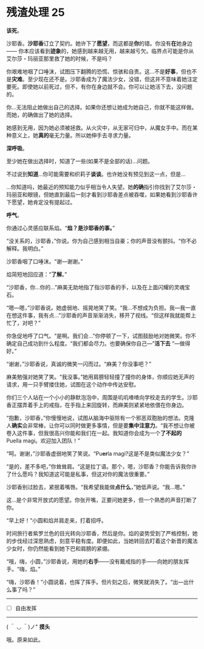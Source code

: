 # 残渣处理 25

**该死**。

沙耶香。**沙耶香**订立了契约。她许下了**愿望**，而这都是**你**的错。你没有**在**她身边 —— 你本应该看到**迹象**的，她感到越来越无用，越来越亏欠。临界点可能是你从艾尔莎・玛丽亚那里救了她的时候，不是吗？

你艰难地咽了口唾沫，试图压下翻腾的恐慌、惊骇和自责。这...不是**好事**，但也不是**灾难**。至少现在还不是。沙耶香成为了魔法少女，没错，但这并不意味着她注定要死。即使她以前死过，但不，有你在身边就不会。你可以让她活下去，没问题的。

你...无法阻止她做出自己的选择。如果你还想让她成为她自己，你就不能这样做。而她，的确做出了她的选择。

她感到无用，因为她必须被拯救。从火灾中，从无家可归中，从魔女手中。而在某种意义上，她**真的**毫无力量。所以她伸手去寻求力量。

**深呼吸**。

至少她在做出选择时，知道了一些(如果不是全部的话)...问题。

不过说到**知道**...你可能需要和织莉子**谈谈**。也许她没有预见到这一点，但是...

...你知道吗，她最近的预知能力似乎相当令人失望。她**的确**指引你找到了艾尔莎・玛丽亚和眼镜，但她直到最后一刻才看到沙耶香差点被吞噬，如果她看到沙耶香许下愿望，她肯定没有提起过。

**呼气**。

你通过心灵感应联系焰。“**焰？是沙耶香的事。**”

“没关系的，沙耶香，”你说。你为自己感到相当自豪；你的声音没有颤抖。“你不必解释。我明白。”

沙耶香咽了口唾沫。“谢—谢谢。”

焰简短地回应道：“**了解**。”

“沙耶香，你...你的...”麻美无助地指了指沙耶香的手，以及在上面闪耀的灵魂宝石。

“嗯—嗯，”沙耶香说。她虚弱地、摇晃地笑了笑。“我...不想成为负担。我—我一直在想这件事，我有点...”沙耶香的声音渐渐消失，移开了视线。“但这样我就能帮上忙了，对吧？”

你急促地呼了口气。“是啊。我们会...”你停顿了一下，试图鼓励地对她微笑。你不确定自己成功到什么程度。“我们都会尽力。也要确保你自己—”**活下去** “—做得好。”

“谢谢，”沙耶香说，真诚的微笑一闪而过。“麻美？你没事吧？”

麻美勉强对她笑了笑。“我没事。”她用肩膀轻轻撞了撞你的身体，你顺应她无声的请求，用一只手臂搂住她，试图在这个动作中传达安慰。

你们三个人站在一个小小的静默泡泡中，周围是叽叽喳喳向学校走去的学生。沙耶香正摆弄着手上的戒指，在手指上来回旋转，而麻美则紧紧地依偎在你身边。

“抱歉，沙耶香，”你慢慢地说，试图从脑海中驱除有一个邪恶双胞胎的想法。克隆人**确实**会非常棒，让你可以同时做更多事情，但是要**集中注意力**。“我不想让你被卷入这件事，但我很高兴你能和我们在一起。我知道你会成为一个**了不起的** Puella magi。欢迎加入团队！”

“呵。谢谢，”沙耶香虚弱地笑了笑说。“Pu**er**la magi?这是不是类似魔法少女？”

“是的，差不多吧，”你耸耸肩。“这是拉丁语。那个，嗯，沙耶香？你能告诉我你许了什么愿吗？我知道这可能是私事，但这对你的魔法很重要。”

沙耶香别过脸去，紧抿着嘴唇。“我希望我能做**点什么**，”她低声说。“我...嗯。”

这...是个非常开放式的愿望。你张开嘴，正要问她更多，但一个熟悉的声音打断了你。

“早上好！”小圆和焰并肩走来，打着招呼。

时间旅行者紫罗兰色的目光转向沙耶香，然后是你。焰的姿势受到了严格控制，她的步伐经过深思熟虑，刻意平稳有度。即便如此，当她转回去盯着这个新晋的魔法少女时，你仍然能看到她下巴和肩膀的紧绷。

“哦，嗨，小圆，”沙耶香说，用她的**右手**——没有戴戒指的手——向她的朋友挥手。“嗨，焰。”

“嗨，沙耶香！”小圆说着，也挥了挥手。但片刻之后，微笑就消失了。“出—出什么事了吗？”

---

- [ ] 自由发挥

---

( ＾ ◡ ＾)ノ" **摸头**

哦。原来如此。
